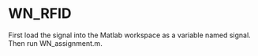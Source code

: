 # WN_RFID
First load the signal into the Matlab workspace as a variable named signal. Then run WN_assignment.m.
